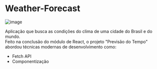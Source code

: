 # Weather-Forecast

<img src="https://emanuelquintino.github.io/Page-WDC/images/screenWeatherForecast.png" alt="image">

<p> 
  Aplicação que busca as condições do clima de uma cidade do Brasil e do mundo. <br> 
  Feito na conclusão do módulo de React, o projeto "Previsão do Tempo" abordou técnicas modernas de desenvolvimento como:  
</p>

- Fetch API
- Componentização
